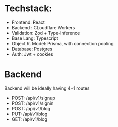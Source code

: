 # Techstack:

- Frontend: React
- Backend : CLoudflare Workers
- Validation: Zod + Type-Inference
- Base Lang: Typescript
- Object R. Model: Prisma, with connection pooling
- Database: Postgres
- Auth: Jwt + cookies

# Backend

Backend will be ideally having 4+1 routes

- POST: /api/v1/signup
- POST: /api/v1/signin
- POST: /api/v1/blog
- PUT: /api/v1/blog
- GET: /api/v1/blog
